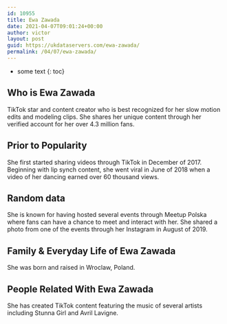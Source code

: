 ```yaml
---
id: 10955
title: Ewa Zawada
date: 2021-04-07T09:01:24+00:00
author: victor
layout: post
guid: https://ukdataservers.com/ewa-zawada/
permalink: /04/07/ewa-zawada/
---
```


* some text
{: toc}


## Who is Ewa Zawada



TikTok star and content creator who is best recognized for her slow motion edits and modeling clips. She shares her unique content through her verified account for her over 4.3 million fans. 

                
                
                
## Prior to Popularity



She first started sharing videos through TikTok in December of 2017. Beginning with lip synch content, she went viral in June of 2018 when a video of her dancing earned over 60 thousand views. 

                
                
                
## Random data



She is known for having hosted several events through Meetup Polska where fans can have a chance to meet and interact with her. She shared a photo from one of the events through her Instagram in August of 2019. 

                
                
                
## Family & Everyday Life of Ewa Zawada



She was born and raised in Wroclaw, Poland. 

                
                
                
## People Related With Ewa Zawada



She has created TikTok content featuring the music of several artists including Stunna Girl and Avril Lavigne. 

                
              
            
          
          
          